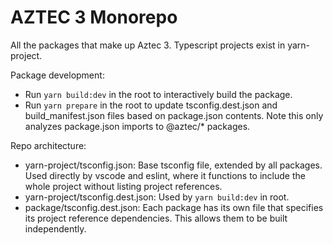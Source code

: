 # AZTEC 3 Monorepo

All the packages that make up Aztec 3. Typescript projects exist in yarn-project.

Package development:

- Run `yarn build:dev` in the root to interactively build the package.
- Run `yarn prepare` in the root to update tsconfig.dest.json and build_manifest.json files based on package.json contents.
  Note this only analyzes package.json imports to @aztec/\* packages.

Repo architecture:

- yarn-project/tsconfig.json: Base tsconfig file, extended by all packages. Used directly by vscode and eslint, where it functions to include the whole project without listing project references.
- yarn-project/tsconfig.dest.json: Used by `yarn build:dev` in root.
- package/tsconfig.dest.json: Each package has its own file that specifies its project reference dependencies. This allows them to be built independently.
